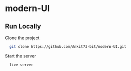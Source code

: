 # modern-UI

## Run Locally

Clone the project

```bash
  git clone https://github.com/Ankit73-bit/modern-UI.git
```

Start the server


```Terminal (frontend)
  live server
```
